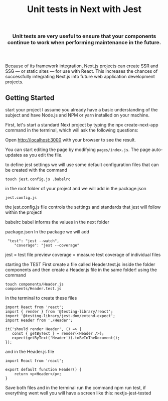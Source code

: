 <h1 align="center">
Unit tests in Next with Jest
</h1><br>

<h3 align="center">
   Unit tests are very useful to ensure that your components continue to work when performing maintenance in the future. </br></br></br>
</h3>

Because of its framework integration, Next.js projects can create SSR and SSG — or static sites — for use with React. This increases the chances of successfully integrating Next.js into future web application development projects.

## Getting Started

start your project
I assume you already have a basic understanding of the subject and have Node.js and NPM or yarn installed on your machine.

First, let's start a standard Next project by typing the npx create-next-app command in the terminal, which will ask the following questions:

Open [http://localhost:3000](http://localhost:3000) with your browser to see the result.

You can start editing the page by modifying `pages/index.js`. The page auto-updates as you edit the file.


to define jest settings we will use some default configuration files that can be created with the command
```
touch jest.config.js .babelrc
```
in the root folder of your project and we will add in the
package.json

```
jest.config.js

 ```
 the jest.config.js file controls the settings and standards that jest will follow within the project!

babelrc
babel informs the values ​​in the next folder

package.json
 In the package we will add

```
 "test": "jest --watch",
    "coverage": "jest --coverage"
```
jest = test file preview
coverage = measure test coverage of individual files
 

 starting the TEST
 First create a file called
 Header.test.js inside the folder
 components and then create a Header.js file in the same folder!
 using the command
 ```
 touch components/Header.js
 components/Header.test.js
 ```
 in the terminal to create these files
 ```
 import React from 'react';
import { render } from '@testing-library/react';
import '@testing-library/jest-dom/extend-expect';
import Header from './Header';

it('should render Header', () => {
    const { getByText } = render(<Header />);
    expect(getByText('Header')).toBeInTheDocument();
});

```
and in the Header.js file
```
import React from 'react';

export default function Header() {
    return <p>Header</p>;
}
```
Save both files and in the terminal run the command npm run test, if everything went well you will have a screen like this: nextjs-jest-tested
